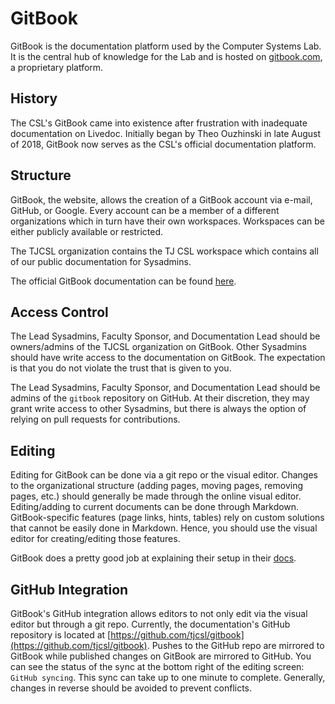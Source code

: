 # GitBook

GitBook is the documentation platform used by the Computer Systems Lab. It is the central hub of knowledge for the Lab and is hosted on [gitbook.com](https://gitbook.com), a proprietary platform.

## History

The CSL's GitBook came into existence after frustration with inadequate documentation on Livedoc. Initially began by Theo Ouzhinski in late August of 2018, GitBook now serves as the CSL's official documentation platform.

## Structure

GitBook, the website, allows the creation of a GitBook account via e-mail, GitHub, or Google. Every account can be a member of a different organizations which in turn have their own workspaces. Workspaces can be either publicly available or restricted.

The TJCSL organization contains the TJ CSL workspace which contains all of our public documentation for Sysadmins.

The official GitBook documentation can be found [here](https://docs.gitbook.com/).

## Access Control

The Lead Sysadmins, Faculty Sponsor, and Documentation Lead should be owners/admins of the TJCSL organization on GitBook. Other Sysadmins should have write access to the documentation on GitBook. The expectation is that you do not violate the trust that is given to you.

The Lead Sysadmins, Faculty Sponsor, and Documentation Lead should be admins of the `gitbook` repository on GitHub. At their discretion, they may grant write access to other Sysadmins, but there is always the option of relying on pull requests for contributions.

## Editing

Editing for GitBook can be done via a git repo or the visual editor. Changes to the organizational structure \(adding pages, moving pages, removing pages, etc.\) should generally be made through the online visual editor. Editing/adding to current documents can be done through Markdown. GitBook-specific features \(page links, hints, tables\) rely on custom solutions that cannot be easily done in Markdown. Hence, you should use the visual editor for creating/editing those features.

GitBook does a pretty good job at explaining their setup in their [docs](https://docs.gitbook.com).

## GitHub Integration

GitBook's GitHub integration allows editors to not only edit via the visual editor but through a git repo. Currently, the documentation's GitHub repository is located at [https://github.com/tjcsl/gitbook](https://github.com/tjcsl/gitbook). Pushes to the GitHub repo are mirrored to GitBook while published changes on GitBook are mirrored to GitHub. You can see the status of the sync at the bottom right of the editing screen: `GitHub syncing`. This sync can take up to one minute to complete. Generally, changes in reverse should be avoided to prevent conflicts.

